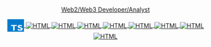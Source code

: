 <div align="center">
  <a href="https://github.com/clemeson">

</div>

  
<div style="display: inline_block" align="center"><br>
  <p>Web2/Web3 Developer/Analyst</p>

   <img align="center" alt="Ts" height="30" width="40" src="https://raw.githubusercontent.com/devicons/devicon/master/icons/typescript/typescript-plain.svg">
    <img align="center" alt="HTML" height="30" width="40" src="https://cdn.simpleicons.org/nestjs">
      <img align="center" alt="HTML" height="30" width="40" src="https://cdn.simpleicons.org/python">
         <img align="center" alt="HTML" height="30" width="40" src="https://cdn.simpleicons.org/mysql">
          <img align="center" alt="HTML" height="30" width="40" src="https://cdn.simpleicons.org/sqlite">
    <img align="center" alt="HTML" height="30" width="40" src="https://cdn.simpleicons.org/react">
       <img align="center" alt="HTML" height="30" width="40" src="https://cdn.simpleicons.org/angular">
  <img align="center" alt="HTML" height="30" width="40" src="https://cdn.simpleicons.org/docker">
    <img align="center" alt="HTML" height="30" width="40" src="https://cdn.simpleicons.org/terraform">


</div>

